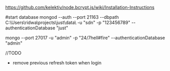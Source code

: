 https://github.com/kelektiv/node.bcrypt.js/wiki/Installation-Instructions


#start database
mongod --auth --port 21163 --dbpath C:\Users\ridwa\projects\just\data\ -u "sdn" -p "123456789" --authenticationDatabase "just"

mongo --port 27017 -u "admin" -p "24/7hell#fire" --authenticationDatabase "admin"

//TODO
- remove previous refresh token when login